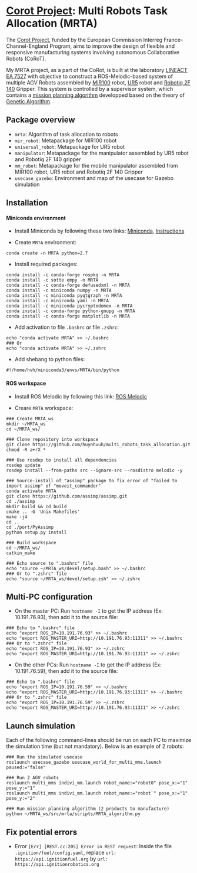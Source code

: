 [Corot Project](http://www.corot-project.org/): Multi Robots Task Allocation (MRTA)
==========

The [Corot Project](http://www.corot-project.org/), funded by the European Commission Interreg France-Channel-England Program, aims to improve the design of flexible and responsive manufacturing systems involving autonomous Collaborative Robots (CoRoT). 

My MRTA project, as a part of the CoRot, is built at the laboratory [LINEACT EA 7527](https://recherche.cesi.fr/) with objective to construct a ROS-Melodic-based system of multiple AGV Robots assembled by [MIR100](https://www.mobile-industrial-robots.com/en/solutions/robots/mir100/) robot, [UR5](https://www.universal-robots.com/products/ur5-robot/) robot and [Robotiq 2F 140](https://robotiq.com/products/2f85-140-adaptive-robot-gripper) Gripper. This system is controlled by a supervisor system, which contains a [mission planning algorithm](https://github.com/huynhvuh/multi_robots_task_allocation/blob/master/src/mrta/scripts/MRTA_algorithm.py) developped based on the theory of [Genetic Algorithm](https://en.wikipedia.org/wiki/Genetic_algorithm).


Package overview
----------------

* `mrta`: Algorithm of task allocation to robots
* `mir_robot`: Metapackage for MIR100 robot
* `universal_robot`: Metapackage for UR5 robot
* `manipulator`: Metapackage for the manipulator assembled by UR5 robot and Robotiq 2F 140 gripper
* `mm_robot`: Metapackage for the mobile manipulator assembled from MIR100 robot, UR5 robot and Robotiq 2F 140 Gripper
* `usecase_gazebo`: Environment and map of the usecase for Gazebo simulation


Installation
------------

#### Miniconda environment

* Install Miniconda by following these two links: [Miniconda](https://docs.conda.io/en/latest/miniconda.html), [Instructions](https://conda.io/projects/conda/en/latest/user-guide/install/linux.html)

* Create `MRTA` environment: 
```
conda create -n MRTA python=2.7
```

* Install required packages:
```
conda install -c conda-forge rospkg -n MRTA
conda install -c sotte empy -n MRTA
conda install -c conda-forge defusedxml -n MRTA
conda install -c miniconda numpy -n MRTA
conda install -c miniconda pyqtgraph -n MRTA
conda install -c miniconda yaml -n MRTA
conda install -c miniconda pycryptodomex -n MRTA
conda install -c conda-forge python-gnupg -n MRTA
conda install -c conda-forge matplotlib -n MRTA
```

* Add activation to file `.bashrc` or file `.zshrc`:
```
echo "conda activate MRTA" >> ~/.bashrc
### Or
echo "conda activate MRTA" >> ~/.zshrc
```

* Add shebang to python files:
```
#!/home/hvh/miniconda3/envs/MRTA/bin/python
```

#### ROS workspace

* Install ROS Melodic by following this link: [ROS Melodic](http://wiki.ros.org/melodic/Installation/Ubuntu)

* Creare `MRTA` workspace:
```
### Create MRTA_ws
mkdir ~/MRTA_ws
cd ~/MRTA_ws/

### Clone repository into workspace
git clone https://github.com/huynhvuh/multi_robots_task_allocation.git
chmod -R a+rX *

### Use rosdep to install all dependencies
rosdep update
rosdep install --from-paths src --ignore-src --rosdistro melodic -y

### Source-install of "assimp" package to fix error of "failed to import assimp" of "moveit_commander"
conda activate MRTA
git clone https://github.com/assimp/assimp.git
cd ./assimp
mkdir build && cd build
cmake .. -G 'Unix Makefiles'
make -j4
cd ..
cd ./port/PyAssimp
python setup.py install

### Build workspace
cd ~/MRTA_ws/
catkin_make

### Echo source to ".bashrc" file
echo "source ~/MRTA_ws/devel/setup.bash" >> ~/.bashrc
### Or to ".zshrc" file
echo "source ~/MRTA_ws/devel/setup.zsh" >> ~/.zshrc
```

Multi-PC configuration
------------

* On the master PC: 
Run `hostname -I` to get the IP address (Ex: 10.191.76.93), then add it to the source file:
```
### Echo to ".bashrc" file
echo "export ROS_IP=10.191.76.93" >> ~/.bashrc
echo "export ROS_MASTER_URI=http://10.191.76.93:11311" >> ~/.bashrc
### Or to ".zshrc" file
echo "export ROS_IP=10.191.76.93" >> ~/.zshrc
echo "export ROS_MASTER_URI=http://10.191.76.93:11311" >> ~/.zshrc
```

* On the other PCs:
Run `hostname -I` to get the IP address (Ex: 10.191.76.59), then add it to the source file:
```
### Echo to ".bashrc" file
echo "export ROS_IP=10.191.76.59" >> ~/.bashrc
echo "export ROS_MASTER_URI=http://10.191.76.93:11311" >> ~/.bashrc
### Or to ".zshrc" file
echo "export ROS_IP=10.191.76.59" >> ~/.zshrc
echo "export ROS_MASTER_URI=http://10.191.76.93:11311" >> ~/.zshrc
```


Launch simulation
------------
Each of the following command-lines should be run on each PC to maximize the simulation time (but not mandatory). Below is an example of 2 robots:
```
### Run the simulated usecase
roslaunch usecase_gazebo usecase_world_for_multi_mms.launch paused:="false"  

### Run 2 AGV robots
roslaunch multi_mms indivi_mm.launch robot_name:="robot0" pose_x:="1" pose_y:="1"
roslaunch multi_mms indivi_mm.launch robot_name:="robot`" pose_x:="1" pose_y:="2"

### Run mission planning algorithm (2 products to manufacture)
python ~/MRTA_ws/src/mrta/scripts/MRTA_algorithm.py 
```


Fix potential errors
------------

* Error `[Err] [REST.cc:205] Error in REST request`:
Inside the file `.ignition/fuel/config.yaml`, replace `url: https://api.ignitionfuel.org` by `url: https://api.ignitionrobotics.org`
